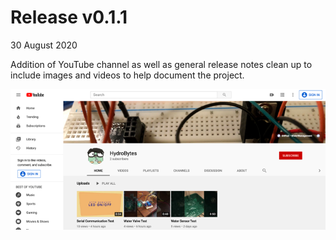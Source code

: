 # Release v0.1.1
30 August 2020

Addition of YouTube channel as well as general release notes clean up to include images and videos to help document the project.

[![YouTube Channel](https://github.com/deezone/HydroBytes-WaterManagement/blob/master/resources/youTube-TN.png?raw=true)](https://www.youtube.com/channel/UC00A_lEJD2Hcy9bw6UuoUBA "All of the HydroBytes videos")
